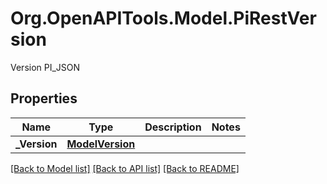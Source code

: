 # Org.OpenAPITools.Model.PiRestVersion
Version PI_JSON

## Properties

Name | Type | Description | Notes
------------ | ------------- | ------------- | -------------
**_Version** | [**ModelVersion**](ModelVersion.md) |  | 

[[Back to Model list]](../README.md#documentation-for-models) [[Back to API list]](../README.md#documentation-for-api-endpoints) [[Back to README]](../README.md)


